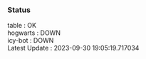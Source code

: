 ### Status


table : OK  
hogwarts : DOWN  
icy-bot : DOWN  
Latest Update : 2023-09-30 19:05:19.717034
